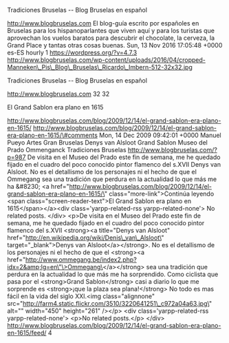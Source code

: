 Tradiciones Bruselas -- Blog Bruselas en español

http://www.blogbruselas.com El blog-guía escrito por españoles en
Bruselas para los hispanoparlantes que viven aquí y para los turistas
que aprovechan los vuelos baratos para descubrir el chocolate, la
cerveza, la Grand Place y tantas otras cosas buenas. Sun, 13 Nov 2016
17:05:48 +0000 es-ES hourly 1 https://wordpress.org/?v=4.7.3
http://www.blogbruselas.com/wp-content/uploads/2016/04/cropped-Manneken\_Pis\_Blog\_Bruselas\_Ricardo\_Imbern-512-32x32.jpg

Tradiciones Bruselas -- Blog Bruselas en español

http://www.blogbruselas.com 32 32

El Grand Sablon era plano en 1615

http://www.blogbruselas.com/blog/2009/12/14/el-grand-sablon-era-plano-en-1615/
http://www.blogbruselas.com/blog/2009/12/14/el-grand-sablon-era-plano-en-1615/\#comments
Mon, 14 Dec 2009 09:42:01 +0000 Manuel Pueyo Artes Gran Bruselas Denys
van Alsloot Grand Sablon Museo del Prado Ommenganck Tradiciones Bruselas
http://www.blogbruselas.com/?p=987 De visita en el Museo del Prado este
fin de semana, me he quedado fijado en el cuadro del poco conocido
pintor flamenco del s.XVII Denys van Alsloot. No es el detallismo de los
personajes ni el hecho de que el Ommegang sea una tradición que perdura
en la actualidad lo que más me ha &\#8230; \<a
href=\"http://www.blogbruselas.com/blog/2009/12/14/el-grand-sablon-era-plano-en-1615/\"
class=\"more-link\"\>Continúa leyendo \<span
class=\"screen-reader-text\"\>El Grand Sablon era plano en
1615\</span\>\</a\>\<div class=\'yarpp-related-rss
yarpp-related-none\'\> No related posts. \</div\> \<p\>De visita en el
Museo del Prado este fin de semana, me he quedado fijado en el cuadro
del poco conocido pintor flamenco del s.XVII \<strong\>\<a title=\"Denys
van Alsloot\" href=\"http://en.wikipedia.org/wiki/Denis\_van\_Alsloot\"
target=\"\_blank\"\>Denys van Alsloot\</a\>\</strong\>. No es el
detallismo de los personajes ni el hecho de que el \<strong\>\<a
href=\"http://www.ommegang.be/index2.php?idx=2&amp;lg=en\"\>Ommegang\</a\>\</strong\>
sea una tradición que perdura en la actualidad lo que más me ha
sorprendido. Como ciclista que pasa por el \<strong\>Grand
Sablon\</strong\> casi a diario lo que me sorprende es \<strong\>¡que la
plaza sea plana!\</strong\> No todo es mas fácil en la vida del siglo
XXI.\<img class=\"alignnone\"
src=\"http://farm4.static.flickr.com/3510/3220641251\_c972a04a63.jpg\"
alt=\"\" width=\"450\" height=\"261\" /\>\</p\> \<div
class=\'yarpp-related-rss yarpp-related-none\'\> \<p\>No related
posts.\</p\> \</div\>
http://www.blogbruselas.com/blog/2009/12/14/el-grand-sablon-era-plano-en-1615/feed/
4
